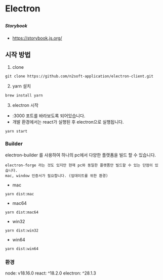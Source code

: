# Electron

##
##### Storybook
- https://storybook.js.org/

## 시작 방법

1. clone
```shell
git clone https://github.com/n2soft-application/electron-client.git
```

2. yarn 설치
```shell
brew install yarn
```

3. electron 시작
- :3000 포트를 바라보도록 되어있습니다.
- 개발 환경에서는 react가 실행된 후 electron으로 실행됩니다.
```shell
yarn start
```

### Builder
electron-builder 를 사용하여 하나의 pc에서 다양한 플랫폼을 빌드 할 수 있습니다.
```
electron-forge 라는 것도 있지만 현재 pc와 동일한 플랫폼만 빌드할 수 있는 단점이 있습니다.
mac, window 인증서가 필요합니다. (업데이트를 위한 환경)
```


- mac
```shell
yarn dist:mac
```

- mac64
```shell
yarn dist:mac64
```

- win32
```shell
yarn dist:win32
```

- win64
```shell
yarn dist:win64
```


### 환경
node: v18.16.0
react: ^18.2.0
electron: ^28.1.3